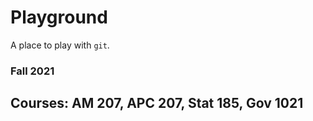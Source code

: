 # Playground

A place to play with `git`.

### Fall 2021
## Courses: AM 207, APC 207, Stat 185, Gov 1021
